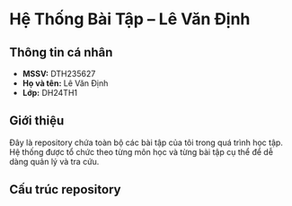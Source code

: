 # Hệ Thống Bài Tập – Lê Văn Định

## Thông tin cá nhân
- **MSSV:** DTH235627  
- **Họ và tên:** Lê Văn Định  
- **Lớp:** DH24TH1  

## Giới thiệu
Đây là repository chứa toàn bộ các bài tập của tôi trong quá trình học tập. Hệ thống được tổ chức theo từng môn học và từng bài tập cụ thể để dễ dàng quản lý và tra cứu.  

## Cấu trúc repository

